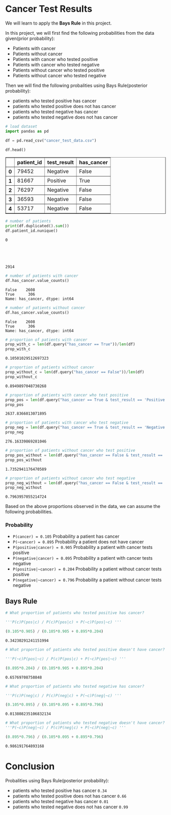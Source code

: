 
# Cancer Test Results

We will learn to apply the **Bays Rule** in this project. 

In this project, we will first find the following probabilities from the data given(prior probability): 
- Patients with cancer
- Patients without cancer
- Patients with cancer who tested positive
- Patients with cancer who tested negative
- Patients without cancer who tested positive
- Patients without cancer who tested negative

Then we will find the following probalities using Bays Rule(posterior probability):
- patients who tested positive has cancer
- patients who tested positive does not has cancer
- patients who tested negative has cancer
- patients who tested negative does not has cancer


```python
# load dataset
import pandas as pd

df = pd.read_csv("cancer_test_data.csv")

df.head()
```




<div>
<style scoped>
    .dataframe tbody tr th:only-of-type {
        vertical-align: middle;
    }

    .dataframe tbody tr th {
        vertical-align: top;
    }

    .dataframe thead th {
        text-align: right;
    }
</style>
<table border="1" class="dataframe">
  <thead>
    <tr style="text-align: right;">
      <th></th>
      <th>patient_id</th>
      <th>test_result</th>
      <th>has_cancer</th>
    </tr>
  </thead>
  <tbody>
    <tr>
      <th>0</th>
      <td>79452</td>
      <td>Negative</td>
      <td>False</td>
    </tr>
    <tr>
      <th>1</th>
      <td>81667</td>
      <td>Positive</td>
      <td>True</td>
    </tr>
    <tr>
      <th>2</th>
      <td>76297</td>
      <td>Negative</td>
      <td>False</td>
    </tr>
    <tr>
      <th>3</th>
      <td>36593</td>
      <td>Negative</td>
      <td>False</td>
    </tr>
    <tr>
      <th>4</th>
      <td>53717</td>
      <td>Negative</td>
      <td>False</td>
    </tr>
  </tbody>
</table>
</div>




```python
# number of patients
print(df.duplicated().sum())
df.patient_id.nunique()
```

    0
    




    2914




```python
# number of patients with cancer
df.has_cancer.value_counts()
```




    False    2608
    True      306
    Name: has_cancer, dtype: int64




```python
# number of patients without cancer
df.has_cancer.value_counts()
```




    False    2608
    True      306
    Name: has_cancer, dtype: int64




```python
# proportion of patients with cancer
prop_with_c = len(df.query("has_cancer == True"))/len(df)
prop_with_c
```




    0.10501029512697323




```python
# proportion of patients without cancer
prop_without_c = len(df.query("has_cancer == False"))/len(df)
prop_without_c
```




    0.8949897048730268




```python
# proportion of patients with cancer who test positive
prop_pos = len(df.query("has_cancer == True & test_result == 'Positive'"))/ len(df.query('has_cancer'))
prop_pos
```




    2637.8366013071895




```python
# proportion of patients with cancer who test negative
prop_neg = len(df.query("has_cancer == True & test_result == 'Negative'"))/ len(df.query('has_cancer'))
prop_neg
```




    276.16339869281046




```python
# proportion of patients without cancer who test positive
prop_pos_without = len(df.query("has_cancer == False & test_result == 'Positive'"))/ len(df.query("has_cancer == False"))
prop_pos_without
```




    1.7352941176470589




```python
# proportion of patients without cancer who test negative
prop_neg_without = len(df.query("has_cancer == False & test_result == 'Negative'"))/ len(df.query("has_cancer == False"))
prop_neg_without
```




    0.7963957055214724



Based on the above proportions observed in the data, we can assume the following probabilities.

### Probability
- `P(cancer) = 0.105`	Probability a patient has cancer
- `P(~cancer) = 0.895`	Probability a patient does not have cancer
- `P(positive|cancer) = 0.905`	Probability a patient with cancer tests positive
- `P(negative|cancer) = 0.095`	Probability a patient with cancer tests negative
- `P(positive|~cancer) = 0.204`	Probability a patient without cancer tests positive
- `P(negative|~cancer) = 0.796`	Probability a patient without cancer tests negative

## Bays Rule


```python
# What proportion of patients who tested positive has cancer?

'''P(c)P(pos|c) / P(c)P(pos|c) + P(~c)P(pos|~c) '''

(0.105*0.905) / (0.105*0.905 + 0.895*0.204) 
```




    0.34230291241151994




```python
# What proportion of patients who tested positive doesn't have cancer?

'''P(~c)P(pos|~c) / P(c)P(pos|c) + P(~c)P(pos|~c) '''

(0.895*0.204) / (0.105*0.905 + 0.895*0.204) 
```




    0.65769708758848




```python
# What proportion of patients who tested negative has cancer?

'''P(c)P(neg|c) / P(c)P(neg|c) + P(~c)P(neg|~c) '''

(0.105*0.095) / (0.105*0.095 + 0.895*0.796) 
```




    0.013808235106832134




```python
# What proportion of patients who tested negative doesn't have cancer?
'''P(~c)P(neg|~c) / P(c)P(neg|c) + P(~c)P(neg|~c) '''

(0.895*0.796) / (0.105*0.095 + 0.895*0.796) 
```




    0.986191764893168



# Conclusion

Probalities using Bays Rule(posterior probability):
- patients who tested positive has cancer          `0.34`
- patients who tested positive does not has cancer `0.66`
- patients who tested negative has cancer          `0.01`
- patients who tested negative does not has cancer `0.99`
